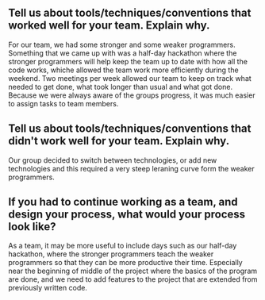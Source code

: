 Tell us about tools/techniques/conventions that worked well for your team. Explain why.
-------------------------------

For our team, we had some stronger and some weaker programmers.  Something that we came up with was a half-day hackathon where the stronger programmers will help keep the team up to date with how all the code works, whiche allowed the team work more efficiently during the weekend.
  Two meetings per week allowed our team to keep on track what needed to get done, what took longer than usual and what got done.  Because we were always aware of the groups progress, it was much easier to assign tasks to team members.

Tell us about tools/techniques/conventions that didn't work well for your team. Explain why.
-------------------------------
Our group decided to switch between technologies, or add new technologies and this required a very steep leraning curve form the weaker programmers.


If you had to continue working as a team, and design your process, what would your process look like?
-------------------------------
  
As a team, it may be more useful to include days such as our half-day hackathon, where the stronger programmers teach the weaker programmers so that they can be more productive their time.  Especially near the beginning of middle of the project where the basics of the program are done, and we need to add features to the project that are extended from previously written code.
